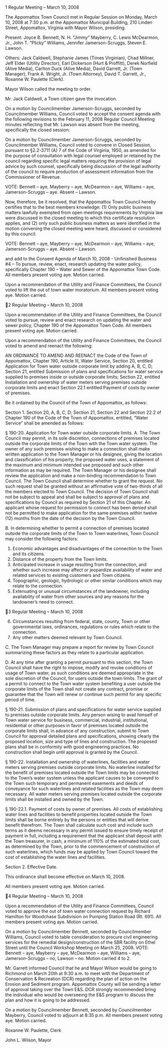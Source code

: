 1  Regular Meeting – March 10, 2008

The Appomattox Town Council met in Regular Session on Monday, March 10, 2008 at 7:30
p.m. at the Appomattox Municipal Building, 210 Linden Street, Appomattox, Virginia with
Mayor Wilson, presiding.

Present:  Joyce B. Bennett, N. H. “Jimmy” Mayberry, C. Lewis McDearmon, Jr., John T.
“Plicky” Williams, Jennifer Jamerson-Scruggs, Steven E. Lawson.

Others:  Jack Caldwell, Stephanie James (Times Virginian), Chad Millner, Jeff Elder (Utility
Director), Earl Dickerson (Hurt & Proffitt), Derek Norfield (Alive Media), Carlton Duck (Alive
Media), David Garrett, Jr. (Town Manager), Frank A. Wright, Jr. (Town Attorney), David T.
Garrett, Jr., Roxanne W. Paulette (Clerk).

Mayor Wilson called the meeting to order.

Mr. Jack Caldwell, a Town citizen gave the invocation.

On a motion by Councilmember Jamerson-Scruggs, seconded by Councilmember Williams,
Council voted to accept the consent agenda with the following revisions to the February 11, 2008
Regular Council Meeting minutes reflecting that Mr. Lawson was absent from the meeting,
specifically the closed session:

On a motion by Councilmember Jamerson-Scruggs, seconded by Councilmember
Williams, Council voted to convene in Closed Session, pursuant to §2.2-3711 (A) 7 of the
Code of Virginia, 1950, as amended for the purpose of consultation with legal counsel
employed or retained by the council regarding specific legal matters requiring the
provision of legal advice by such counsel, specifically being discussion of the legal
authority of the council to require production of assessment information from the
Commissioner of Revenue.

VOTE:  Bennett – aye, Mayberry – aye, McDearmon – aye, Williams – aye,
Jamerson-Scruggs – aye.  Absent – Lawson.

Now, therefore, be it resolved, that the Appomattox Town Council hereby certifies that to
the best members knowledge: (1) Only public business matters lawfully exempted from
open meetings requirements by Virginia law were discussed in the closed meeting to
which this certificate resolution applies, and (2) only such public business matters as
were identified in the motion convening the closed meeting were heard, discussed or
considered by this council.

VOTE:  Bennett – aye, Mayberry – aye, McDearmon – aye, Williams – aye,
Jamerson-Scruggs – aye.  Absent – Lawson.

and add to the Consent Agenda of March 10, 2008 - Unfinished Business #4 – To pursue,
review, enact, research updating the water policy, specifically Chapter 190 – Water and Sewer of
the Appomattox Town Code.  All members present voting aye.  Motion carried.

Upon a recommendation of the Utility and Finance Committees, the Council voted to lift the out
of town water moratorium.  All members present voting aye.  Motion carried.

2  Regular Meeting – March 10, 2008

Upon a recommendation of the Utility and Finance Committees, the Council voted to pursue,
review and enact research on updating the water and sewer policy, Chapter 190 of the
Appomattox Town Code.  All members present voting aye.  Motion carried.

Upon a recommendation of the Utility and Finance Committees, the Council voted to amend and
reenact the following:

AN ORDINANCE TO AMEND AND REENACT the Code of the Town of Appomattox,
Chapter 190, Article III, Water Service, Section 20, entitled Application for Town water outside
corporate limit by adding A, B, C, D; Section 21, entitled Submission of plans and specifications
for water service supplied to premises inside or outside corporate limits; Section 22, entitled
Installation and ownership of water meters serving premises outside corporate limits and enact
Section 22.1 entitled Payment of costs by owner of premises.

Be it ordained by the Council of the Town of Appomattox, as follows:

Section 1.  Section 20, A, B, C, D; Section 21, Section 22 and Section 22.2 of Chapter 190 of the
Code of the Town of Appomattox, entitled, “Water Service” shall be amended as follows:

§ 190-20.  Application for Town water outside corporate limits.
A.  The Town Council may permit, in its sole discretion, connections of premises located outside
the corporate limits of the Town with the Town water system.  The owner of any such premises
wishing to make a connection shall make written application to the Town Manager or his
designee, giving the location and classification of his property, the proposed water uses, a
statement of the maximum and minimum intended use proposed and such other information as
may be required.  The Town Manager or his designee shall review the application and make a
non-binding recommendation to Town Council.  The Town Council shall determine whether to
grant the request.  No such request shall be granted without an affirmative vote of two-thirds of
all the members elected to Town Council.  The decision of Town Council shall not be subject to
appeal and shall be subject to approval of plans and specifications by Council as required by
Section 21 of this Chapter.  An applicant whose request for permission to connect has been
denied shall not be permitted to make application for the same premises within twelve (12)
months from the date of the decision by the Town Council.

B.  In determining whether to permit a connection of premises located outside the corporate
limits of the Town to Town waterlines, Town Council may consider the following factors:
1.  Economic advantages and disadvantages of the connection to the Town and its
citizens.
2.  Distance of the property from the Town limits.
3.  Anticipated increase in usage resulting from the connection, and whether such
increase may affect or jeopardize availability of water and related services to
existing customers and Town citizens.
4.  Topographic, geologic, hydrologic or other similar conditions which may relate to the
connection.
5.  Extenuating or unusual circumstances of the landowner, including availability of
water from other sources and any reasons for the landowner’s need to connect.

3  Regular Meeting – March 10, 2008

6.  Circumstances resulting from federal, state, county, Town or other governmental laws,
ordinances, regulations or rules which relate to the connection.
7.  Any other matters deemed relevant by Town Council.

C.  The Town Manager may prepare a report for review by Town Council summarizing these
factors as they relate to a particular application.

D.  At any time after granting a permit pursuant to this section, the Town Council shall have the
right to impose, modify and revoke conditions of usage of Town water, as such conditions are
deemed appropriate in the sole discretion of the Council, for users outside the town limits.  The
grant of a permit to connect to the Town water system benefiting a user outside the corporate
limits of the Town shall not create any contract, promise or guarantee that the Town will renew
or continue such permit for any specific period of time.

§ 190-21.  Submission of plans and specifications for water service supplied to premises outside
corporate limits.
Any person wising to avail himself of Town water service for business, commercial, industrial,
institutional, residential or other purposes in favor of premises located outside the corporate
limits shall, in advance of any construction, submit to Town Council for approval detailed plans
and specifications, showing clearly the proposed location, size and type of lines and construction.
The proposed plans shall be in conformity with good engineering practices.  No construction
shall begin until approval is granted by the Council.

§ 190-22.  Installation and ownership of waterlines, facilities and water meters serving premises
outside corporate limits.
No waterline installed for the benefit of premises located outside the Town limits may be
connected to the Town’s water system unless the applicant causes to be conveyed to the Town
such temporary and permanent easements and deeds of conveyance for such waterlines and
related facilities as the Town may deem necessary.  All water meters serving premises located
outside the corporate limits shall be installed and owned by the Town.

§ 190-22.1.  Payment of costs by owner of premises.
All costs of establishing water lines and facilities to benefit properties located outside the Town
limits shall be borne entirely by the persons or entities that will derive benefit therefrom.  The
Town shall calculate such cost and include such terms as it deems necessary in any permit issued
to ensure timely receipt of payment in full, including a requirement that the applicant shall
deposit with the Town treasurer, in cash, a minimum of 110% of the estimated total cost, as
determined by the Town, prior to the commencement of construction of such waterlines, which
funds may be applied by Town Council toward the cost of establishing the water lines and
facilities.

Section 2.  Effective Date.

This ordinance shall become effective on March 10, 2008.

All members present voting aye.  Motion carried.

4  Regular Meeting – March 10, 2008

Upon a recommendation of the Utility and Finance Committees, Council voted to approve the
out of town water connection request by Richard Hamilton for Woodchase Subdivision on
Pumping Station Road (Rt. 691).  All members present voting aye.  Motion carried.

On a motion by Councilmember Bennett, seconded by Councilmember Williams, Council voted
to table consideration to procure civil engineering services for the remedial design/construction
of the SBR facility on Ethel Street until the Council Workshop Meeting on March 25, 2008.
VOTE:  Bennett – aye, Mayberry – aye, McDearmon – aye, Williams – aye, Jamerson-Scruggs –
no, Lawson – no.  Motion carried 4 to 2.

Mr. Garrett informed Council that he and Mayor Wilson would be going to Richmond on March
20th at 9:30 a.m. to meet with the Department of Conservation & Recreation (DCR) regarding the
plan of action on the Erosion and Sediment program.  Appomattox County will be sending a
letter of approval taking over the Town E&S.  DCR strongly recommended bring the individual
who would be overseeing the E&S program to discuss the plan and how it is going to be
addressed.

On a motion by Councilmember Bennett, seconded by Councilmember Mayberry, Council voted
to adjourn at 8:35 p.m.  All members present voting aye.  Motion carried.

Roxanne W. Paulette, Clerk

John L. Wilson, Mayor

